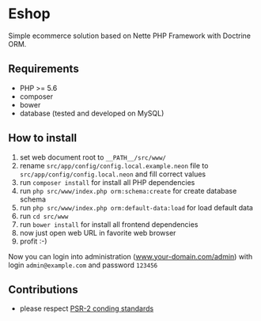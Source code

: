 # Eshop
Simple ecommerce solution based on Nette PHP Framework with Doctrine ORM.

## Requirements
- PHP >= 5.6
- composer
- bower
- database (tested and developed on MySQL)


## How to install
1. set web document root to `__PATH__/src/www/`
2. rename `src/app/config/config.local.example.neon` file to `src/app/config/config.local.neon` and fill correct values
3. run `composer install` for install all PHP dependencies
4. run `php src/www/index.php orm:schema:create` for create database schema
5. run `php src/www/index.php orm:default-data:load` for load default data
6. run `cd src/www`
7. run `bower install` for install all frontend dependencies
8. now just open web URL in favorite web browser
9. profit :-)

Now you can login into administration (www.your-domain.com/admin) with login `admin@example.com` and password `123456`

## Contributions
- please respect [PSR-2 conding standards](http://www.php-fig.org/psr/psr-2/)
